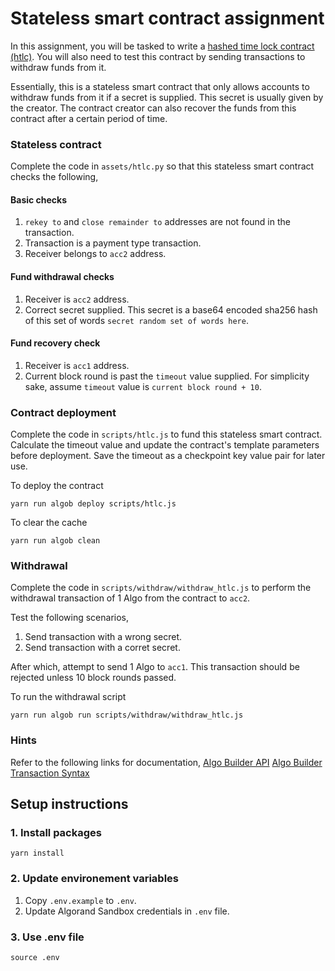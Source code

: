 # Stateless smart contract assignment

In this assignment, you will be tasked to write a [hashed time lock contract (htlc)](https://en.bitcoin.it/wiki/Hash_Time_Locked_Contracts). You will also need to test this contract by sending transactions to withdraw funds from it.

Essentially, this is a stateless smart contract that only allows accounts to withdraw funds from it if a secret is supplied. This secret is usually given by the creator. The contract creator can also recover the funds from this contract after a certain period of time.

### Stateless contract
Complete the code in `assets/htlc.py` so that this stateless smart contract checks the following,

#### Basic checks
1. `rekey to` and `close remainder to` addresses are not found in the transaction.
2. Transaction is a payment type transaction.
3. Receiver belongs to `acc2` address.

#### Fund withdrawal checks
1. Receiver is `acc2` address.
2. Correct secret supplied. This secret is a base64 encoded sha256 hash of this set of words `secret random set of words here`.

#### Fund recovery check
1. Receiver is `acc1` address.
2. Current block round is past the `timeout` value supplied. For simplicity sake, assume `timeout` value is `current block round + 10`.

### Contract deployment
Complete the code in `scripts/htlc.js` to fund this stateless smart contract. Calculate the timeout value and update the contract's template parameters before deployment. Save the timeout as a checkpoint key value pair for later use.

To deploy the contract
```
yarn run algob deploy scripts/htlc.js
```

To clear the cache
```
yarn run algob clean
```

### Withdrawal
Complete the code in `scripts/withdraw/withdraw_htlc.js` to perform the withdrawal transaction of 1 Algo from the contract to `acc2`.

Test the following scenarios,
1. Send transaction with a wrong secret.
2. Send transaction with a corret secret.

After which, attempt to send 1 Algo to `acc1`. This transaction should be rejected unless 10 block rounds passed.

To run the withdrawal script
```
yarn run algob run scripts/withdraw/withdraw_htlc.js
```

### Hints
Refer to the following links for documentation,
[Algo Builder API](https://algobuilder.dev/api/algob/index.html)
[Algo Builder Transaction Syntax](https://github.com/scale-it/algo-builder/blob/master/docs/guide/execute-transaction.md)

## Setup instructions

### 1. Install packages
```
yarn install
```

### 2. Update environement variables
1. Copy `.env.example` to `.env`.
2. Update Algorand Sandbox credentials in `.env` file.

### 3. Use .env file
```
source .env
```

